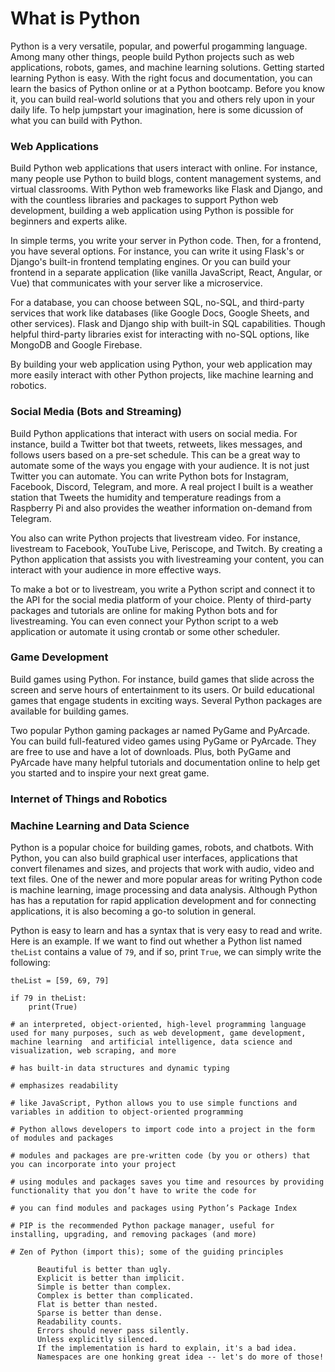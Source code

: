 # What is Python

Python is a very versatile, popular, and powerful progamming language. Among many other things, people build Python projects such as web applications, robots, games, and machine learning solutions. Getting started learning Python is easy. With the right focus and documentation, you can learn the basics of Python online or at a Python bootcamp. Before you know it, you can build real-world solutions that you and others rely upon in your daily life. To help jumpstart your imagination, here is some dicussion of what you can build with Python.

### Web Applications

Build Python web applications that users interact with online. For instance, many people use Python to build blogs, content management systems, and virtual classrooms. With Python web frameworks like Flask and Django, and with the countless libraries and packages to support Python web development, building a web application using Python is possible for beginners and experts alike. 

In simple terms, you write your server in Python code. Then, for a frontend, you have several options. For instance, you can write it using Flask's or Django's built-in frontend templating engines. Or you can build your frontend in a separate application (like vanilla JavaScript, React, Angular, or Vue) that communicates with your server like a microservice. 

For a database, you can choose between SQL, no-SQL, and third-party services that work like databases (like Google Docs, Google Sheets, and other services). Flask and Django ship with built-in SQL capabilities. Though helpful third-party libraries exist for interacting with no-SQL options, like MongoDB and Google Firebase.

By building your web application using Python, your web application may more easily interact with other Python projects, like machine learning and robotics.

### Social Media (Bots and Streaming)

Build Python applications that interact with users on social media. For instance, build a Twitter bot that tweets, retweets, likes messages, and follows users based on a pre-set schedule. This can be a great way to automate some of the ways you engage with your audience. It is not just Twitter you can automate. You can write Python bots for Instagram, Facebook, Discord, Telegram, and more. A real project I built is a weather station that Tweets the humidity and temperature readings from a Raspberry Pi and also provides the weather information on-demand from Telegram.

You also can write Python projects that livestream video. For instance, livestream to Facebook, YouTube Live, Periscope, and Twitch. By creating a Python application that assists you with livestreaming your content, you can interact with your audience in more effective ways.

To make a bot or to livestream, you write a Python script and connect it to the API for the social media platform of your choice. Plenty of third-party packages and tutorials are online for making Python bots and for livestreaming. You can even connect your Python script to a web application or automate it using crontab or some other scheduler.

### Game Development

Build games using Python. For instance, build games that slide across the screen and serve hours of entertainment to its users. Or build educational games that engage students in exciting ways. Several Python packages are available for building games.

Two popular Python gaming packages ar named PyGame and PyArcade. You can build full-featured video games using PyGame or PyArcade. They are free to use and have a lot of downloads. Plus, both PyGame and PyArcade have many helpful tutorials and documentation online to help get you started and to inspire your next great game.

### Internet of Things and Robotics

### Machine Learning and Data Science




Python is a popular choice for building games, robots, and chatbots. With Python, you can also build graphical user interfaces, applications that convert filenames and sizes, and projects that work with audio, video and text files. One of the newer and more popular areas for writing Python code is machine learning, image processing and data analysis. Although Python has has a reputation for rapid application development and for connecting applications, it is also becoming a go-to solution in general. 


Python is easy to learn and has a syntax that is very easy to read and write. Here is an example. If we want to find out whether a Python list named ```theList``` contains a value of ```79```, and if so, print ```True```, we can simply write the following:

```
theList = [59, 69, 79]

if 79 in theList:
    print(True)

```


```
# an interpreted, object-oriented, high-level programming language used for many purposes, such as web development, game development, machine learning  and artificial intelligence, data science and visualization, web scraping, and more

# has built-in data structures and dynamic typing

# emphasizes readability 

# like JavaScript, Python allows you to use simple functions and variables in addition to object-oriented programming 

# Python allows developers to import code into a project in the form of modules and packages

# modules and packages are pre-written code (by you or others) that you can incorporate into your project

# using modules and packages saves you time and resources by providing functionality that you don’t have to write the code for

# you can find modules and packages using Python’s Package Index

# PIP is the recommended Python package manager, useful for installing, upgrading, and removing packages (and more)

# Zen of Python (import this); some of the guiding principles

      Beautiful is better than ugly.
      Explicit is better than implicit.
      Simple is better than complex.
      Complex is better than complicated.
      Flat is better than nested.
      Sparse is better than dense.
      Readability counts.
      Errors should never pass silently.
      Unless explicitly silenced.
      If the implementation is hard to explain, it's a bad idea.
      Namespaces are one honking great idea -- let's do more of those!

```

